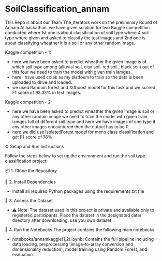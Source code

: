 # SoilClassification_annam

This Repo is about our Team The_Iterators work on the preliminary Round of Annam.AI hackathon. we have given solution for two Kaggle competition conducted where 1st one is about classification of soil type where 4 soil type where given and asked to classify the test images and 2nd one is about classifying wheather it is a soil or any other random image. 

Kaggle competition - 1:
  - here we have been asked to predict wheather the gvien image is of which soil type among (alluvial soil, clay soil, red soil , black soil) out of this four we need to train the model with given train iamges.
  - here i have used colab as my platfoem to train so the data is been uploaded to drive and loaded.
  - we used Random forest and XGboost model for this task and we scored F1 score of 93.33% in test images.

Kaggle competition - 2:
  - here we have been asked to predict wheather the gvien image is soil or any other random image we need to train the model with given train iamges full of different soil type and here we have images of one type if any other images encountered then the output has to be 0.
  - here we did use IsolatedForest model for mono class classification and got F1 score of 76%

⚙️ Setup and Run Instructions

Follow the steps below to set up the environment and run the soil type classification project:

📦 1. Clone the Repository

📑 2. Install Dependencies
   - Install all required Python packages using the requirements.txt file

📁 3. Access the Dataset
   - ⚠️ Note: The dataset used in this project is private and available only to registered participants. Place the dataset in the designated data/ directory after downloading. use you own dataset

📓 4. Run the Notebooks
The project contains the following main notebooks:
   - notebooks/annamkaggle(1,2).ipynb: Contains the full pipeline including data loading, preprocessing (image-to-array conversion and dimensionality reduction), model training using Random Forest, and evaluation.

